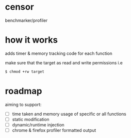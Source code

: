 # censor
benchmarker/profiler

# how it works
adds timer & memory tracking code for each function

make sure that the target as read and write permissions i.e
```sh
$ chmod +rw target
```

# roadmap
aiming to support:
- [ ] time taken and memory usage of specific or all functions
- [ ] static modification
- [ ] dynamic/runtime injection
- [ ] chrome & firefox profiler formatted output
